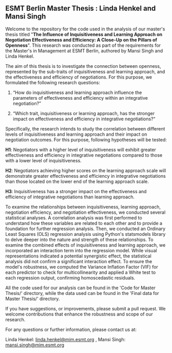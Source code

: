 ## ESMT Berlin Master Thesis : Linda Henkel and Mansi Singh

Welcome to the repository for the code used in the analysis of our master's thesis titled "**The Influence of Inquisitiveness and Learning Approach on Negotiation Effectiveness and Efficiency: A Close-Up on the Pillars of Openness**". This research was conducted as part of the requirements for the Master's in Management at ESMT Berlin, authored by Mansi Singh and Linda Henkel.

The aim of this thesis is to investigate the connection between openness, represented by the sub-traits of inquisitiveness and learning approach, and the effectiveness and efficiency of negotiations. For this purpose, we formulated the following research questions:

1.	“How do inquisitiveness and learning approach influence the parameters of effectiveness and efficiency within an integrative negotiation?”
   
3.	“Which trait, inquisitiveness or learning approach, has the stronger impact on effectiveness and efficiency in integrative negotiations?“

Specifically, the research intends to study the correlation between different levels of inquisitiveness and learning approach and their impact on negotiation outcomes. For this purpose, following hypotheses will be tested:

**H1**: Negotiators with a higher level of inquisitiveness will exhibit greater effectiveness and efficiency in integrative negotiations compared to those with a lower level of inquisitiveness.

**H2**: Negotiators achieving higher scores on the learning approach scale will demonstrate greater effectiveness and efficiency in integrative negotiations than those located on the lower end of the learning approach scale.

**H3**: Inquisitiveness has a stronger impact on the effectiveness and efficiency of integrative negotiations than learning approach.

To examine the relationships between inquisitiveness, learning approach, negotiation efficiency, and negotiation effectiveness, we conducted several statistical analyses. A correlation analysis was first performed to understand how these variables are related to each other and to provide a foundation for further regression analysis. Then, we conducted an Ordinary Least Squares (OLS) regression analysis using Python's statsmodels library to delve deeper into the nature and strength of these relationships. 
To examine the combined effects of inquisitiveness and learning approach, we incorporated an interaction term into the regression model. While visual representations indicated a potential synergistic effect, the statistical analysis did not confirm a significant interaction effect. To ensure the model's robustness, we computed the Variance Inflation Factor (VIF) for each predictor to check for multicollinearity and applied a White test to each regression output, confirming homoscedastic residuals.

All the code used for our analysis can be found in the 'Code for Master Thesis/' directory, while the data used can be found in the 'Final data for Master Thesis/' directory.

If you have suggestions, or improvements, please submit a pull request. We welcome contributions that enhance the robustness and scope of our research.

For any questions or further information, please contact us at:

Linda Henkel: linda.henkel@mim.esmt.org , Mansi Singh: mansi.singh@mim.esmt.org






